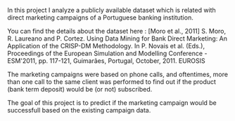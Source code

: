 In this project I analyze a publicly available dataset which is related with direct marketing campaigns of a Portuguese banking institution.

You can find the details about the dataset here : [Moro et al., 2011] S. Moro, R. Laureano and P. Cortez. Using Data Mining for Bank Direct Marketing: An Application of the CRISP-DM Methodology. In P. Novais et al. (Eds.), Proceedings of the European Simulation and Modelling Conference - ESM'2011, pp. 117-121, Guimarães, Portugal, October, 2011. EUROSIS

 The marketing campaigns were based on phone calls, and oftentimes, more than one call to the same client was performed 
 to find out if the product (bank term deposit) would be (or not) subscribed.

 The goal of this project is to predict if the marketing campaign would be successfull based on the existing campaign data. 
